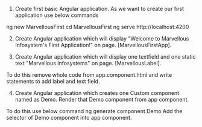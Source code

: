 1. Create first basic Angular application.
As we want to create our first application use below commands

ng new MarvellousFirst 
cd MarvellousFirst
ng serve
http://localhost:4200


2. Create Angular application which will display "Welcome to Marvellous Infosystem's First Application!" on page. [MarvellousFirstApp].


3. Create Angular application which will display one textfield and one static text
"Marvellous Infosystems" on page. [MarvellousLabel].

To do this remove whole code from app.component.html and write statements to add label and text field.


4. Create Angular application which creates one Custom component named as Demo. Render that Demo component from app component.

To do this use below command
ng generate component Demo
Add the selector of Demo component into app component.
